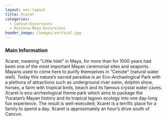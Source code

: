 ```yaml
---
layout: exc-layout
title: Xcaret
categories:
  - Cancun-Excursions
  - Riviera-Maya-Excursions
header_image: /images/vertical.jpg
---
```


### Main Information
Xcaret, meaning “Little Inlet” in Maya, for more than for 1000 years had been one of the most important Mayan ceremonial sites and seaports. Mayans used to come here to purify themselves in “Cenote” (natural water well). Today this nature’s sacred paradise is an Eco-Archaelogical Park with a plethora of attractions such as underground river swim, dolphin show, horses, a farm with tropical birds, beach and its famous crystal water caves. Xcaret is eco-archeological theme park which aims to package the Yucatan’s Mayan history and its tropical lagoon ecology into one day-long fun experience. The result is well-executed; Xcaret is a terrific place for a family to spend a day. Xcaret is approximately an hour’s drive south of Cancun.
